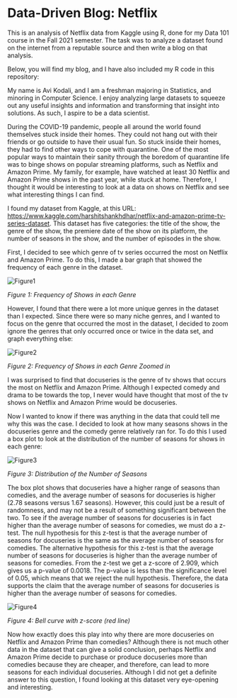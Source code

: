 # Data-Driven Blog: Netflix
This is an analysis of Netflix data from Kaggle using R, done for my Data 101 course in the Fall 2021 semester. The task was to analyze a dataset found on the internet from a reputable source and then write a blog on that analysis. 

Below, you will find my blog, and I have also included my R code in this repository:  


  My name is Avi Kodali, and I am a freshman majoring in Statistics, and minoring in Computer Science. I enjoy analyzing large datasets to squeeze out any useful insights and information and transforming that insight into solutions. As such, I aspire to be a data scientist. 

  During the COVID-19 pandemic, people all around the world found themselves stuck inside their homes. They could not hang out with their friends or go outside to have their usual fun. So stuck inside their homes, they had to find other ways to cope with quarantine. One of the most popular ways to maintain their sanity through the boredom of quarantine life was to binge shows on popular streaming platforms, such as Netflix and Amazon Prime. My family, for example, have watched at least 30 Netflix and Amazon Prime shows in the past year, while stuck at home.  Therefore, I thought it would be interesting to look at a data on shows on Netflix and see what interesting things I can find. 

  I found my dataset from Kaggle, at this URL:  https://www.kaggle.com/harshitshankhdhar/netflix-and-amazon-prime-tv-series-dataset. This dataset has five categories:  the title of the show, the genre of the show, the premiere date of the show on its platform, the number of seasons in the show, and the number of episodes in the show. 

  First, I decided to see which genre of tv series occurred the most on Netflix and Amazon Prime. To do this, I made a bar graph that showed the frequency of each genre in the dataset. 

![Figure1](https://user-images.githubusercontent.com/46624536/146074804-670d8f65-ebfe-40ff-a00c-9f5d62e0d94d.png)

_Figure 1: Frequency of Shows in each Genre_


  However, I found that there were a lot more unique genres in the dataset than I expected. Since there were so many niche genres, and I wanted to focus on the genre that occurred the most in the dataset, I decided to zoom ignore the genres that only occurred once or twice in the data set, and graph everything else: 

![Figure2](https://user-images.githubusercontent.com/46624536/146077070-2e5cb967-b815-4cce-94f6-39e9fc0d0208.png)

_Figure 2: Frequency of Shows in each Genre Zoomed in_

  I was surprised to find that docuseries is the genre of tv shows that occurs the most on Netflix and Amazon Prime. Although I expected comedy and drama to be towards the top, I never would have thought that most of the tv shows on Netflix and Amazon Prime would be docuseries. 

  Now I wanted to know if there was anything in the data that could tell me why this was the case. I decided to look at how many seasons shows in the docuseries genre and the comedy genre relatively ran for. To do this I used a box plot to look at the distribution of the number of seasons for shows in each genre:
  
![Figure3](https://user-images.githubusercontent.com/46624536/146077497-f2a6872e-6b7e-4ca2-8ed0-77aadc1dd474.png)

_Figure 3: Distribution of the Number of Seasons_

The box plot shows that docuseries have a higher range of seasons than comedies, and the average number of seasons for docuseries is higher (2.78 seasons versus 1.67 seasons). However, this could just be a result of randomness, and may not be a result of something significant between the two. To see if the average number of seasons for docuseries is in fact higher than the average number of seasons for comedies, we must do a z-test. The null hypothesis for this z-test is that the average number of seasons for docuseries is the same as the average number of seasons for comedies. The alternative hypothesis for this z-test is that the average number of seasons for docuseries is higher than the average number of seasons for comedies. From the z-test we get a z-score of 2.909, which gives us a p-value of 0.0018. The p-value is less than the significance level of 0.05, which means that we reject the null hypothesis. Therefore, the data supports the claim that the average number of seasons for docuseries is higher than the average number of seasons for comedies. 

![Figure4](https://user-images.githubusercontent.com/46624536/146077975-e40cb9c5-359f-490d-94a5-c48c96013aa3.png)

_Figure 4: Bell curve with z-score (red line)_

  Now how exactly does this play into why there are more docuseries on Netflix and Amazon Prime than comedies? Although there is not much other data in the dataset that can give a solid conclusion, perhaps Netflix and Amazon Prime decide to purchase or produce docuseries more than comedies because they are cheaper, and therefore, can lead to more seasons for each individual docuseries. Although I did not get a definite answer to this question, I found looking at this dataset very eye-opening and interesting.

